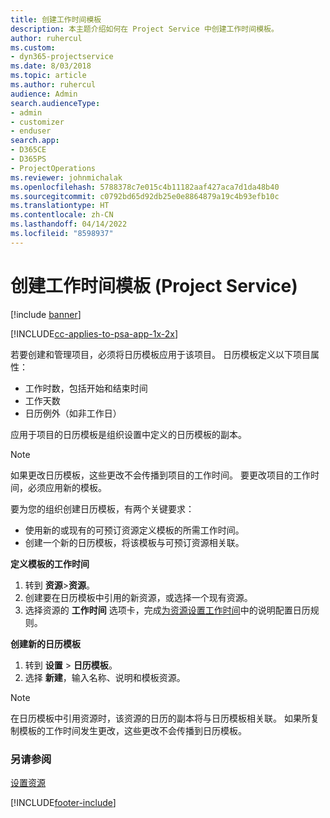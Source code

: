 ```yaml
---
title: 创建工作时间模板
description: 本主题介绍如何在 Project Service 中创建工作时间模板。
author: ruhercul
ms.custom:
- dyn365-projectservice
ms.date: 8/03/2018
ms.topic: article
ms.author: ruhercul
audience: Admin
search.audienceType:
- admin
- customizer
- enduser
search.app:
- D365CE
- D365PS
- ProjectOperations
ms.reviewer: johnmichalak
ms.openlocfilehash: 5788378c7e015c4b11182aaf427aca7d1da48b40
ms.sourcegitcommit: c0792bd65d92db25e0e8864879a19c4b93efb10c
ms.translationtype: HT
ms.contentlocale: zh-CN
ms.lasthandoff: 04/14/2022
ms.locfileid: "8598937"
---
```

# <a name="create-a-work-hours-template-project-service"></a>创建工作时间模板 (Project Service)

[!include [banner](../includes/psa-now-project-operations.md)]

[!INCLUDE[cc-applies-to-psa-app-1x-2x](../includes/cc-applies-to-psa-app-3x.md)]

若要创建和管理项目，必须将日历模板应用于该项目。 日历模板定义以下项目属性：

- 工作时数，包括开始和结束时间
- 工作天数
- 日历例外（如非工作日）

应用于项目的日历模板是组织设置中定义的日历模板的副本。

> [!NOTE]
> 如果更改日历模板，这些更改不会传播到项目的工作时间。 要更改项目的工作时间，必须应用新的模板。

要为您的组织创建日历模板，有两个关键要求：

- 使用新的或现有的可预订资源定义模板的所需工作时间。
- 创建一个新的日历模板，将该模板与可预订资源相关联。

**定义模板的工作时间**

1. 转到 **资源**\>**资源**。
2. 创建要在日历模板中引用的新资源，或选择一个现有资源。
3. 选择资源的 **工作时间** 选项卡，完成[为资源设置工作时间](/dynamics365/field-service/set-work-hours-resource)中的说明配置日历规则。

**创建新的日历模板**

1. 转到 **设置** \> **日历模板**。
2. 选择 **新建**，输入名称、说明和模板资源。


> [!NOTE]
> 在日历模板中引用资源时，该资源的日历的副本将与日历模板相关联。 如果所复制模板的工作时间发生更改，这些更改不会传播到日历模板。


### <a name="see-also"></a>另请参阅  
 [设置资源](../psa/set-up-resources.md)


[!INCLUDE[footer-include](../includes/footer-banner.md)]
